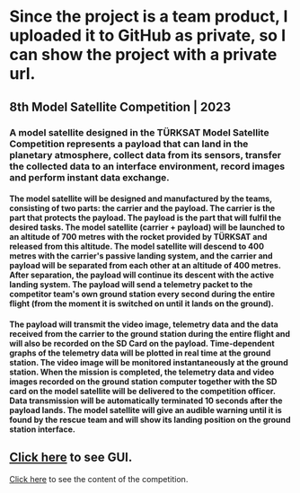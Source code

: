 # Since the project is a team product, I uploaded it to GitHub as private, so I can show the project with a private url.
## 8th Model Satellite Competition | 2023

### A model satellite designed in the TÜRKSAT Model Satellite Competition represents a payload that can land in the planetary atmosphere, collect data from its sensors, transfer the collected data to an interface environment, record images and perform instant data exchange.


#### The model satellite will be designed and manufactured by the teams, consisting of two parts: the carrier and the payload. The carrier is the part that protects the payload. The payload is the part that will fulfil the desired tasks. The model satellite (carrier + payload) will be launched to an altitude of 700 metres with the rocket provided by TÜRKSAT and released from this altitude. The model satellite will descend to 400 metres with the carrier's passive landing system, and the carrier and payload will be separated from each other at an altitude of 400 metres. After separation, the payload will continue its descent with the active landing system. The payload will send a telemetry packet to the competitor team's own ground station every second during the entire flight (from the moment it is switched on until it lands on the ground).

#### The payload will transmit the video image, telemetry data and the data received from the carrier to the ground station during the entire flight and will also be recorded on the SD Card on the payload. Time-dependent graphs of the telemetry data will be plotted in real time at the ground station. The video image will be monitored instantaneously at the ground station. When the mission is completed, the telemetry data and video images recorded on the ground station computer together with the SD card on the model satellite will be delivered to the competition officer. Data transmission will be automatically terminated 10 seconds after the payload lands. The model satellite will give an audible warning until it is found by the rescue team and will show its landing position on the ground station interface.

## [Click here](https://github.com/Kaangkdoan/Model_Satellite/assets/116373851/7affc90f-9b1c-456b-92a4-8cb67f93d3aa) to see GUI.

[Click here]((https://cdn.teknofest.org/media/upload/userFormUpload/T-MUY_2023_Yar%C4%B1%C5%9Fma_K%C4%B1lavuzu__tHg2I.pdf)) to see the content of the competition.
